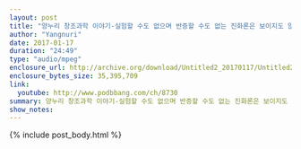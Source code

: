 ```yaml
---
layout: post
title: "양누리 창조과학 이야기-실험할 수도 없으며 반증할 수도 없는 진화론은 보이지도 않고 다시 만들어 낼 수도 없는 상황에 기반을 두고 있다"
author: "Yangnuri"
date: 2017-01-17
duration: "24:49"
type: "audio/mpeg"
enclosure_url: http://archive.org/download/Untitled2_20170117/Untitled2.mp3
enclosure_bytes_size: 35,395,709  
link:
  youtube: http://www.podbbang.com/ch/8730
summary: 양누리 창조과학 이야기-실험할 수도 없으며 반증할 수도 없는 진화론은 보이지도 않고 다시 만들어 낼 수도 없는 상황에 기반을 두고 있다
show_notes:
---
```


{% include post_body.html %}
